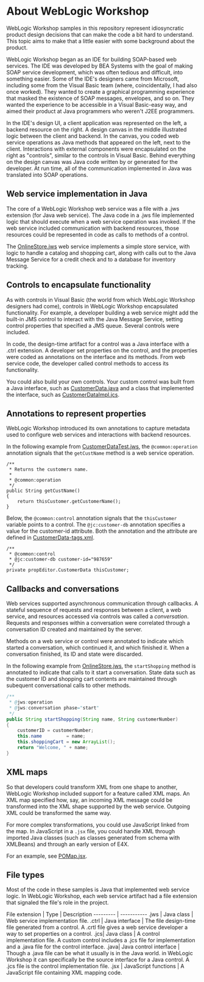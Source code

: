 # About WebLogic Workshop

WebLogic Workshop samples in this repository represent idiosyncratic product design decisions that can make the code a bit hard to understand. This topic aims to make that a little easier with some background about the product.

WebLogic Workshop began as an IDE for building SOAP-based web services. The IDE was developed by BEA Systems with the goal of making SOAP service development, which was often tedious and difficult, into something easier. Some of the IDE's designers came from Microsoft, including some from the Visual Basic team (where, coincidentally, I had also once worked). They wanted to create a graphical programming experience that masked the existence of SOAP messages, envelopes, and so on. They wanted the experience to be accessible in a Visual Basic-easy way, and aimed their product at Java programmers who weren't J2EE programmers.

In the IDE's design UI, a client application was represented on the left, a backend resource on the right. A design canvas in the middle illustrated logic between the client and backend. In the canvas, you coded web service operations as Java methods that appeared on the left, next to the client. Interactions with external components were encapsulated on the right as "controls", similar to the controls in Visual Basic. Behind everything on the design canvas was Java code written by or generated for the developer. At run time, all of the communication implemented in Java was translated into SOAP operations.

## Web service implementation in Java

The core of a WebLogic Workshop web service was a file with a .jws extension (for Java web service). The Java code in a .jws file implemented logic that should execute when a web service operation was invoked. If the web service included communication with backend resources, those resources could be represented in code as calls to methods of a control.

The [OnlineStore.jws]() web service implements a simple store service, with logic to handle a catalog and shopping cart, along with calls out to the Java Message Service for a credit check and to a database for inventory tracking.

## Controls to encapsulate functionality

As with controls in Visual Basic (the world from which WebLogic Workshop designers had come), controls in WebLogic Workshop encapsulated functionality. For example, a developer building a web service might add the built-in JMS control to interact with the Java Message Service, setting control properties that specified a JMS queue. Several controls were included.

In code, the design-time artifact for a control was a Java interface with a .ctrl extension. A developer set properties on the control, and the properties were coded as annotations on the interface and its methods. From web service code, the developer called control methods to access its functionality.

You could also build your own controls. Your custom control was built from a Java interface, such as [CustomerData.java]() and a class that implemented the interface, such as [CustomerDataImpl.jcs]().

## Annotations to represent properties

WebLogic Workshop introduced its own annotations to capture metadata used to configure web services and interactions with backend resources. 

In the following example from [CustomerDataTest.jws](), the `@common:operation` annotation signals that the `getCustName` method is a web service operation.

```
/**
 * Returns the customers name.
 * 
 * @common:operation
 */
public String getCustName()
{
    return thisCustomer.getCustomerName();
}
```

Below, the `@common:control` annotation signals that the `thisCustomer` variable points to a control. The `@jc:customer-db` annotation specifies a value for the customer-id attribute. Both the annotation and the attribute are defined in [CustomerData-tags.xml]().

```
/**
 * @common:control
 * @jc:customer-db customer-id="987659"
 */
private propEditor.CustomerData thisCustomer;
```

## Callbacks and conversations

Web services supported asynchronous communication through callbacks. A stateful sequence of requests and responses between a client, a web service, and resources accessed via controls was called a *conversation*. Requests and responses within a conversation were correlated through a conversation ID created and maintained by the server.

Methods on a web service or control were annotated to indicate which started a conversation, which continued it, and which finished it. When a conversation finished, its ID and state were discarded.

In the following example from [OnlineStore.jws](), the `startShopping` method is annotated to indicate that calls to it start a conversation. State data such as the customer ID and shopping cart contents are maintained through subequent conversational calls to other methods.

```java
/**
 * @jws:operation 
 * @jws:conversation phase="start"
 */
public String startShopping(String name, String customerNumber)
{
    customerID = customerNumber;
    this.name         = name;
    this.shoppingCart = new ArrayList();    
    return "Welcome, " + name;
}
```

## XML maps

So that developers could transform XML from one shape to another, WebLogic Workshop  included support for a feature called XML maps. An XML map specified how, say, an incoming XML message could be transformed into the XML shape supported by the web service. Outgoing XML could be transformed the same way.

For more complex transformations, you could use JavaScript linked from the map. In JavaScript in a `.jsx` file, you could handle XML through imported Java classes (such as classes generated from schema with XMLBeans) and through an early version of E4X.

For an example, see [POMap.jsx]().

## File types

Most of the code in these samples is Java that implemented web service logic. In WebLogic Workshop, each web service artifact had a file extension that signaled the file's role in the project.

File extension | Type | Description
--------- | -----------
.jws | Java class | Web service implementation file. 
.ctrl | Java interface | The file design-time file generated from a control. A .crtl file gives a web service developer a way to set properties on a control.
.jcs| Java class | A control implementation file. A custom control includes a .jcs file for implementation and a .java file for the control interface.
.java| Java control interface | Though a .java file can be what it usually is in the Java world. in WebLogic Workshop it can specifically be the source interface for a Java control. A .jcs file is the control implementation file.
.jsx | JavaScript functions | A JavaScript file containing XML mapping code.
